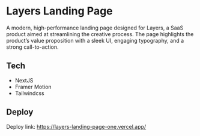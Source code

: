 # Layers Landing Page

A modern, high-performance landing page designed for Layers, a SaaS product aimed at streamlining the creative process. The page highlights the product’s value proposition with a sleek UI, engaging typography, and a strong call-to-action.

## Tech
- NextJS
- Framer Motion
- Tailwindcss

## Deploy
Deploy link: https://layers-landing-page-one.vercel.app/
